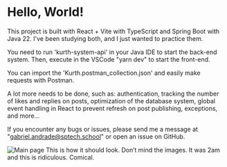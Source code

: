 # Hello, World!

This project is built with React + Vite with TypeScript and Spring Boot with Java 22. I've been studying both, and I just wanted to practice them.

You need to run 'kurth-system-api' in your Java IDE to start the back-end system. Then, execute in the VSCode "yarn dev" to start the front-end.

You can import the 'Kurth.postman_collection.json' and easily make requests with Postman. 

A lot more needs to be done, such as: authentication, tracking the number of likes and replies on posts, optimization of the database system, global event handling in React to prevent refresh on post publishing, exceptions, and more...

If you encounter any bugs or issues, please send me a message at "gabriel.andrade@sptech.school" or open an issue on GitHub.

![Main page](https://prnt.sc/GBIRBrwVmv0c)
This is how it should look. Don’t mind the images. It was 2am and this is ridiculous. Comical.
